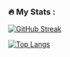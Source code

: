 <img src="https://komarev.com/ghpvc/?username=dimitar-georgiev98&style=flat-square&color=blue" alt=""/>

### :fire: My Stats :
[![GitHub Streak](http://github-readme-streak-stats.herokuapp.com?user=dimitar-georgiev98&theme=tokyonight_duo&hide_border=true&date_format=j%20M%5B%20Y%5D)](https://git.io/streak-stats)

[![Top Langs](https://github-readme-stats.vercel.app/api/top-langs/?username=dimitar-georgiev98&layout=compact&theme=vision-friendly-dark)](https://github.com/anuraghazra/github-readme-stats)

<!--
**dimitar-georgiev98/dimitar-georgiev98** is a ✨ _special_ ✨ repository because its `README.md` (this file) appears on your GitHub profile.

Here are some ideas to get you started:

- 🔭 I’m currently working on ...
- 🌱 I’m currently learning ...
- 👯 I’m looking to collaborate on ...
- 🤔 I’m looking for help with ...
- 💬 Ask me about ...
- 📫 How to reach me: ...
- 😄 Pronouns: ...
- ⚡ Fun fact: ...
-->
